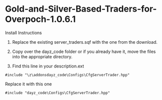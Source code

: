 # Gold-and-Silver-Based-Traders-for-Overpoch-1.0.6.1

Install Instructions

1. Replace the existing server_traders.sqf with the one from the download.

2. Copy over the dayz_code folder or if you already have it, move the files into the appropriate directory.

3. Find this line in your description.ext
```sqf
#include "\z\addonsdayz_code\Configs\CfgServerTrader.hpp"
```

Replace it with this one
```sqf
#include "dayz_code\Configs\CfgServerTrader.hpp"
```
